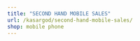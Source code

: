 ```yaml
---
title: "SECOND HAND MOBILE SALES"
url: /kasargod/second-hand-mobile-sales/
shop: mobile phone
---
```

